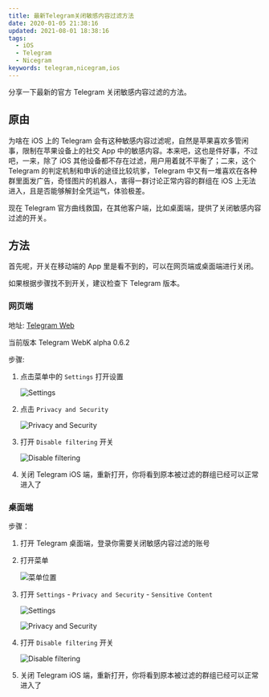 ```yaml
---
title: 最新Telegram关闭敏感内容过滤方法
date: 2020-01-05 21:38:16
updated: 2021-08-01 18:38:16
tags:
  - iOS
  - Telegram
  - Nicegram
keywords: telegram,nicegram,ios
---
```


分享一下最新的官方 Telegram 关闭敏感内容过滤的方法。

<!--more-->

## 原由

为啥在 iOS 上的 Telegram 会有这种敏感内容过滤呢，自然是苹果喜欢多管闲事，限制在苹果设备上的社交 App 中的敏感内容。本来吧，这也是件好事，不过吧，一来，除了 iOS 其他设备都不存在过滤，用户用着就不平衡了；二来，这个 Telegram 的判定机制和申诉的途径比较坑爹，Telegram 中又有一堆喜欢在各种群里面发广告，奇怪图片的机器人，害得一群讨论正常内容的群组在 iOS 上无法进入，且是否能够解封全凭运气，体验极差。

现在 Telegram 官方曲线救国，在其他客户端，比如桌面端，提供了关闭敏感内容过滤的开关。

## 方法

首先呢，开关在移动端的 App 里是看不到的，可以在网页端或桌面端进行关闭。

如果根据步骤找不到开关，建议检查下 Telegram 版本。

### 网页端

地址: [Telegram Web](https://web.telegram.org/k/)

当前版本 Telegram WebK alpha 0.6.2

步骤:

1. 点击菜单中的 `Settings` 打开设置

   ![Settings](https://img.iszy.xyz/20210802093233.png)

2. 点击 `Privacy and Security`

   ![Privacy and Security](https://img.iszy.xyz/20210802093803.png)

3. 打开 `Disable filtering` 开关

   ![Disable filtering](https://img.iszy.xyz/20210802093917.png)

4. 关闭 Telegram iOS 端，重新打开，你将看到原本被过滤的群组已经可以正常进入了

### 桌面端

步骤：

1. 打开 Telegram 桌面端，登录你需要关闭敏感内容过滤的账号

2. 打开菜单

   ![菜单位置](https://img.iszy.xyz/20210620194729.png)

3. 打开 `Settings` - `Privacy and Security` - `Sensitive Content`

   ![Settings](https://img.iszy.xyz/20210620194935.png)

   ![Privacy and Security](https://img.iszy.xyz/20210620195102.png)

4. 打开 `Disable filtering` 开关

   ![Disable filtering](https://img.iszy.xyz/20210620195246.png)

5. 关闭 Telegram iOS 端，重新打开，你将看到原本被过滤的群组已经可以正常进入了
